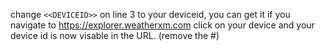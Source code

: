 change ```<<DEVICEID>>``` on line 3 to your deviceid, you can get it if you navigate to https://explorer.weatherxm.com click on your device and your device id is now visable in the URL. (remove the #) 
